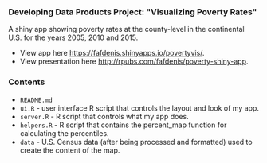 ### Developing Data Products Project: "Visualizing Poverty Rates"

A shiny app showing poverty rates at the county-level in the continental U.S. for the years 2005, 2010 and 2015.

- View app here https://fafdenis.shinyapps.io/povertyvis/.
- View presentation here http://rpubs.com/fafdenis/poverty-shiny-app.

### Contents
- `README.md`
- `ui.R` - user interface R script that controls the layout and look of my app.
- `server.R` - R script that controls what my app does.
- `helpers.R` - R script that contains the percent_map function for calculating the percentiles.
- `data` - U.S. Census data (after being processed and formatted) used to create the content of the map.